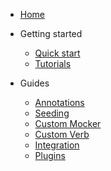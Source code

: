 - [Home](/)
- Getting started
  - [Quick start](getting-started/quickstart.md)
  - [Tutorials](getting-started/tutorials.md)

- Guides
  - [Annotations](guides/annotations.md)
  - [Seeding](guides/seeding.md)
  - [Custom Mocker](guides/custom-mocker.md)
  - [Custom Verb](guides/custom-verb.md)
  - [Integration](guides/integration.md)
  - [Plugins](guides/plugins.md)
